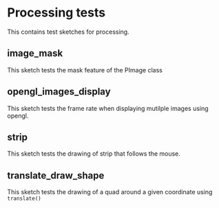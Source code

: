 # Processing tests

This contains test sketches for processing.

## image_mask

This sketch tests the mask feature of the PImage class

## opengl_images_display

This sketch tests the frame rate when displaying mutilple images using opengl.

## strip

This sketch tests the drawing of strip that follows the mouse.

## translate_draw_shape

This sketch tests the drawing of a quad around a given coordinate using `translate()`


